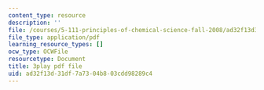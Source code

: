 ```yaml
---
content_type: resource
description: ''
file: /courses/5-111-principles-of-chemical-science-fall-2008/ad32f13d31df7a7304b803cdd98289c4_wnOOQnW5Un4.pdf
file_type: application/pdf
learning_resource_types: []
ocw_type: OCWFile
resourcetype: Document
title: 3play pdf file
uid: ad32f13d-31df-7a73-04b8-03cdd98289c4
---
```


